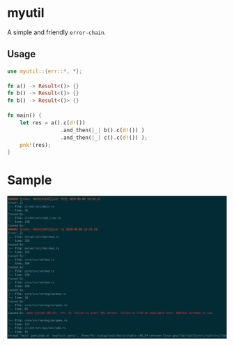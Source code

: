 # myutil

A simple and friendly `error-chain`.

## Usage

```rust
use myutil::{err::*, *};

fn a() -> Result<()> {}
fn b() -> Result<()> {}
fn b() -> Result<()> {}

fn main() {
    let res = a().c(d!())
                 .and_then(|_| b().c(d!()) )
                 .and_then(|_| c().c(d!()) );
    pnk!(res);
}
```

# Sample

![myutil-error-chain](./sample.png)
